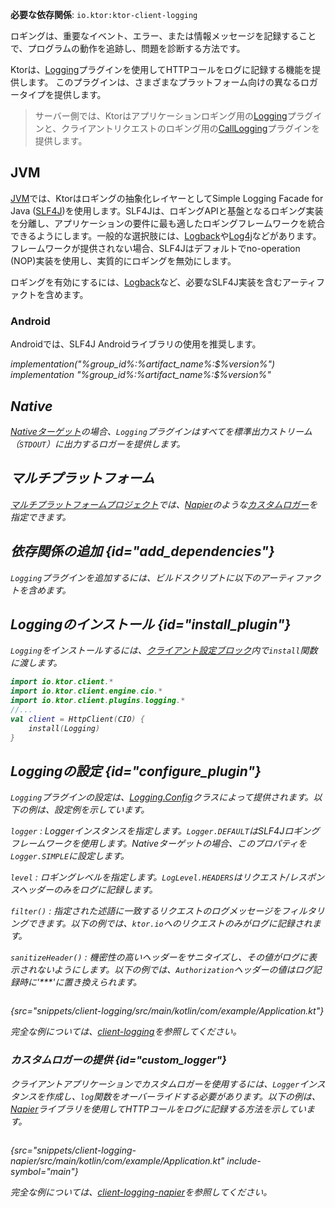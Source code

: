[//]: # (title: Ktor Clientでのロギング)

<show-structure for="chapter" depth="2"/>
<primary-label ref="client-plugin"/>

<tldr>
<p>
<b>必要な依存関係</b>: <code>io.ktor:ktor-client-logging</code>
</p>
<var name="example_name" value="client-logging"/>
<include from="lib.topic" element-id="download_example"/>
</tldr>

ロギングは、重要なイベント、エラー、または情報メッセージを記録することで、プログラムの動作を追跡し、問題を診断する方法です。

Ktorは、[Logging](https://api.ktor.io/ktor-client/ktor-client-plugins/ktor-client-logging/io.ktor.client.plugins.logging/-logging)プラグインを使用してHTTPコールをログに記録する機能を提供します。
このプラグインは、さまざまなプラットフォーム向けの異なるロガータイプを提供します。

> サーバー側では、Ktorはアプリケーションロギング用の[Logging](server-logging.md)プラグインと、クライアントリクエストのロギング用の[CallLogging](server-call-logging.md)プラグインを提供します。

## JVM

<snippet id="jvm-logging">
  <p>
    <a href="client-engines.md" anchor="jvm">JVM</a>では、Ktorはロギングの抽象化レイヤーとしてSimple Logging Facade for Java (<a href="http://www.slf4j.org/">SLF4J</a>)を使用します。SLF4Jは、ロギングAPIと基盤となるロギング実装を分離し、アプリケーションの要件に最も適したロギングフレームワークを統合できるようにします。一般的な選択肢には、<a href="https://logback.qos.ch/">Logback</a>や<a href="https://logging.apache.org/log4j">Log4j</a>などがあります。フレームワークが提供されない場合、SLF4Jはデフォルトでno-operation (NOP)実装を使用し、実質的にロギングを無効にします。
  </p>

  <p>
    ロギングを有効にするには、<a href="https://logback.qos.ch/">Logback</a>など、必要なSLF4J実装を含むアーティファクトを含めます。
  </p>
  <var name="group_id" value="ch.qos.logback"/>
  <var name="artifact_name" value="logback-classic"/>
  <var name="version" value="logback_version"/>
  <include from="lib.topic" element-id="add_artifact"/>
</snippet>

### Android

<p>
    Androidでは、SLF4J Androidライブラリの使用を推奨します。
</p>
 <var name="group_id" value="org.slf4j"/>
  <var name="artifact_name" value="slf4j-android"/>
  <var name="version" value="slf4j_version"/>
<tabs group="languages">
    <tab title="Gradle (Kotlin)" group-key="kotlin">
        <code-block lang="Kotlin">
            implementation("%group_id%:%artifact_name%:$%version%")
        </code-block>
    </tab>
    <tab title="Gradle (Groovy)" group-key="groovy">
        <code-block lang="Groovy">
            implementation "%group_id%:%artifact_name%:$%version%"
        </code-block>
    </tab>
</tabs>

## Native

[Nativeターゲット](client-engines.md#native)の場合、`Logging`プラグインはすべてを標準出力ストリーム（`STDOUT`）に出力するロガーを提供します。

## マルチプラットフォーム

[マルチプラットフォームプロジェクト](client-create-multiplatform-application.md)では、[Napier](https://github.com/AAkira/Napier)のような[カスタムロガー](#custom_logger)を指定できます。

## 依存関係の追加 {id="add_dependencies"}

`Logging`プラグインを追加するには、ビルドスクリプトに以下のアーティファクトを含めます。

  <var name="artifact_name" value="ktor-client-logging"/>
  <include from="lib.topic" element-id="add_ktor_artifact"/>
  <include from="lib.topic" element-id="add_ktor_client_artifact_tip"/>

## Loggingのインストール {id="install_plugin"}

`Logging`をインストールするには、[クライアント設定ブロック](client-create-and-configure.md#configure-client)内で`install`関数に渡します。

```kotlin
import io.ktor.client.*
import io.ktor.client.engine.cio.*
import io.ktor.client.plugins.logging.*
//...
val client = HttpClient(CIO) {
    install(Logging)
}
```

## Loggingの設定 {id="configure_plugin"}

`Logging`プラグインの設定は、[Logging.Config](https://api.ktor.io/ktor-client/ktor-client-plugins/ktor-client-logging/io.ktor.client.plugins.logging/-logging-config)クラスによって提供されます。以下の例は、設定例を示しています。

`logger`
: Loggerインスタンスを指定します。`Logger.DEFAULT`はSLF4Jロギングフレームワークを使用します。Nativeターゲットの場合、このプロパティを`Logger.SIMPLE`に設定します。

`level`
: ロギングレベルを指定します。`LogLevel.HEADERS`はリクエスト/レスポンスヘッダーのみをログに記録します。

`filter()`
: 指定された述語に一致するリクエストのログメッセージをフィルタリングできます。以下の例では、`ktor.io`へのリクエストのみがログに記録されます。

`sanitizeHeader()`
: 機密性の高いヘッダーをサニタイズし、その値がログに表示されないようにします。以下の例では、`Authorization`ヘッダーの値はログ記録時に'***'に置き換えられます。

```kotlin
```

{src="snippets/client-logging/src/main/kotlin/com/example/Application.kt"}

完全な例については、[client-logging](https://github.com/ktorio/ktor-documentation/tree/%ktor_version%/codeSnippets/snippets/client-logging)を参照してください。

### カスタムロガーの提供 {id="custom_logger"}

クライアントアプリケーションでカスタムロガーを使用するには、`Logger`インスタンスを作成し、`log`関数をオーバーライドする必要があります。以下の例は、[Napier](https://github.com/AAkira/Napier)ライブラリを使用してHTTPコールをログに記録する方法を示しています。

```kotlin
```

{src="snippets/client-logging-napier/src/main/kotlin/com/example/Application.kt" include-symbol="main"}

完全な例については、[client-logging-napier](https://github.com/ktorio/ktor-documentation/tree/%ktor_version%/codeSnippets/snippets/client-logging-napier)を参照してください。